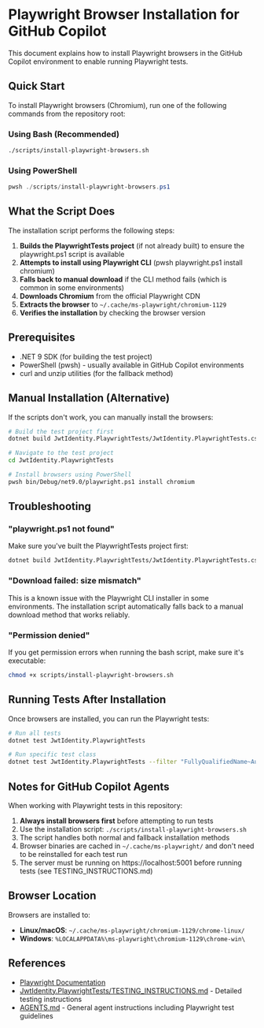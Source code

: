 # Playwright Browser Installation for GitHub Copilot

This document explains how to install Playwright browsers in the GitHub Copilot environment to enable running Playwright tests.

## Quick Start

To install Playwright browsers (Chromium), run one of the following commands from the repository root:

### Using Bash (Recommended)
```bash
./scripts/install-playwright-browsers.sh
```

### Using PowerShell
```powershell
pwsh ./scripts/install-playwright-browsers.ps1
```

## What the Script Does

The installation script performs the following steps:

1. **Builds the PlaywrightTests project** (if not already built) to ensure the playwright.ps1 script is available
2. **Attempts to install using Playwright CLI** (pwsh playwright.ps1 install chromium)
3. **Falls back to manual download** if the CLI method fails (which is common in some environments)
4. **Downloads Chromium** from the official Playwright CDN
5. **Extracts the browser** to `~/.cache/ms-playwright/chromium-1129`
6. **Verifies the installation** by checking the browser version

## Prerequisites

- .NET 9 SDK (for building the test project)
- PowerShell (pwsh) - usually available in GitHub Copilot environments
- curl and unzip utilities (for the fallback method)

## Manual Installation (Alternative)

If the scripts don't work, you can manually install the browsers:

```bash
# Build the test project first
dotnet build JwtIdentity.PlaywrightTests/JwtIdentity.PlaywrightTests.csproj

# Navigate to the test project
cd JwtIdentity.PlaywrightTests

# Install browsers using PowerShell
pwsh bin/Debug/net9.0/playwright.ps1 install chromium
```

## Troubleshooting

### "playwright.ps1 not found"
Make sure you've built the PlaywrightTests project first:
```bash
dotnet build JwtIdentity.PlaywrightTests/JwtIdentity.PlaywrightTests.csproj
```

### "Download failed: size mismatch"
This is a known issue with the Playwright CLI installer in some environments. The installation script automatically falls back to a manual download method that works reliably.

### "Permission denied"
If you get permission errors when running the bash script, make sure it's executable:
```bash
chmod +x scripts/install-playwright-browsers.sh
```

## Running Tests After Installation

Once browsers are installed, you can run the Playwright tests:

```bash
# Run all tests
dotnet test JwtIdentity.PlaywrightTests

# Run specific test class
dotnet test JwtIdentity.PlaywrightTests --filter "FullyQualifiedName~AuthTests"
```

## Notes for GitHub Copilot Agents

When working with Playwright tests in this repository:

1. **Always install browsers first** before attempting to run tests
2. Use the installation script: `./scripts/install-playwright-browsers.sh`
3. The script handles both normal and fallback installation methods
4. Browser binaries are cached in `~/.cache/ms-playwright/` and don't need to be reinstalled for each test run
5. The server must be running on https://localhost:5001 before running tests (see TESTING_INSTRUCTIONS.md)

## Browser Location

Browsers are installed to:
- **Linux/macOS**: `~/.cache/ms-playwright/chromium-1129/chrome-linux/`
- **Windows**: `%LOCALAPPDATA%\ms-playwright\chromium-1129\chrome-win\`

## References

- [Playwright Documentation](https://playwright.dev/docs/intro)
- [JwtIdentity.PlaywrightTests/TESTING_INSTRUCTIONS.md](../JwtIdentity.PlaywrightTests/TESTING_INSTRUCTIONS.md) - Detailed testing instructions
- [AGENTS.md](../AGENTS.md) - General agent instructions including Playwright test guidelines
